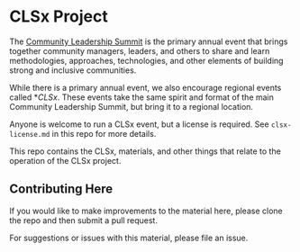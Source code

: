 # CLSx Project

The [Community Leadership Summit]() is the primary annual event that brings together community managers, leaders, and others to share and learn methodologies, approaches, technologies, and other elements of building strong and inclusive communities.

While there is a primary annual event, we also encourage regional events called **CLSx*. These events take the same spirit and format of the main Community Leadership Summit, but bring it to a regional location.

Anyone is welcome to run a CLSx event, but a license is required. See `clsx-license.md` in this repo for more details.

This repo contains the CLSx, materials, and other things that relate to the operation of the CLSx project.

## Contributing Here

If you would like to make improvements to the material here, please clone the repo and then submit a pull request.

For suggestions or issues with this material, please file an issue.
